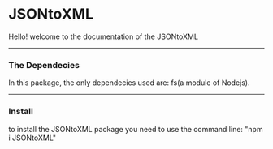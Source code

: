 

# JSONtoXML

Hello! welcome to the documentation of the JSONtoXML

---

### The Dependecies

In this package, the only dependecies used are: fs(a module of Nodejs).

---

### Install
to install the JSONtoXML package you need to use the command line: "npm i JSONtoXML"
